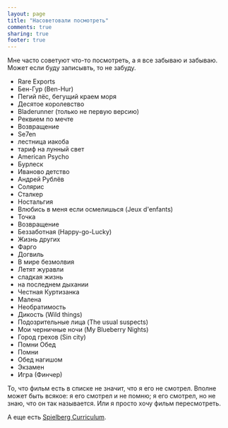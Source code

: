 ```yaml
---
layout: page
title: "Насоветовали посмотреть"
comments: true
sharing: true
footer: true
---
```


Мне часто советуют что-то посмотреть, а я все забываю и забываю. Может если буду записывть, то не забуду.

* Rare Exports
* Бен-Гур (Ben-Hur)
* Пегий пёс, бегущий краем моря
* Десятое королевство
* Bladerunner (только не первую версию)
* Реквием по мечте
* Возвращение
* Se7en
* лестница иакоба
* тариф на лунный свет
* American Psycho
* Бурлеск
* Иваново детство
* Андрей Рублёв
* Солярис
* Сталкер
* Ностальгия
* Влюбись в меня если осмелишься (Jeux d'enfants)
* Точка
* Возвращение
* Беззаботная (Happy-go-Lucky)
* Жизнь других
* Фарго
* Догвиль
* В мире безмолвия
* Летят журавли
* сладкая жизнь
* на последнем дыхании
* Честная Куртизанка
* Малена
* Необратимость
* Дикость (Wild things)
* Подозрительные лица (The usual suspects)
* Мои черничные ночи (My Blueberry Nights)
* Город грехов (Sin city)
* Помни Обед
* Помни
* Обед нагишом
* Экзамен
* Игра (Финчер)

То, что фильм есть в списке не значит, что я его не смотрел. Вполне может быть всякое: я его смотрел и не помню; я его смотрел, но не знаю, что он так называется. Или я просто хочу фильм пересмотреть.

А еще есть [Spielberg Curriculum](http://www.imdb.com/list/lcVuuRq6oyU/).
